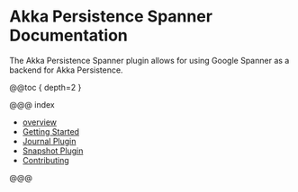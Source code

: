 # Akka Persistence Spanner Documentation

The Akka Persistence Spanner  plugin allows for using Google Spanner as a backend for Akka Persistence. 

@@toc { depth=2 }

@@@ index

* [overview](overview.md)
* [Getting Started](getting-started.md)
* [Journal Plugin](journal.md)
* [Snapshot Plugin](snapshots.md)
* [Contributing](contributing.md)

@@@

